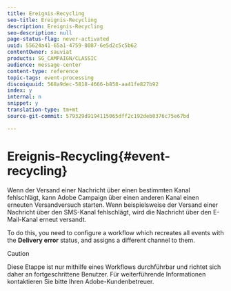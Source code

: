 ```yaml
---
title: Ereignis-Recycling
seo-title: Ereignis-Recycling
description: Ereignis-Recycling
seo-description: null
page-status-flag: never-activated
uuid: 55624a41-65a1-4759-8087-6e5d2c5c5b62
contentOwner: sauviat
products: SG_CAMPAIGN/CLASSIC
audience: message-center
content-type: reference
topic-tags: event-processing
discoiquuid: 568a9dec-5818-4666-b858-aa41fe827b92
index: y
internal: n
snippet: y
translation-type: tm+mt
source-git-commit: 579329d9194115065dff2c192deb0376c75e67bd

---
```



# Ereignis-Recycling{#event-recycling}

Wenn der Versand einer Nachricht über einen bestimmten Kanal fehlschlägt, kann Adobe Campaign über einen anderen Kanal einen erneuten Versandversuch starten. Wenn beispielsweise der Versand einer Nachricht über den SMS-Kanal fehlschlägt, wird die Nachricht über den E-Mail-Kanal erneut versandt.

To do this, you need to configure a workflow which recreates all events with the **Delivery error** status, and assigns a different channel to them.

>[!CAUTION]
>
>Diese Etappe ist nur mithilfe eines Workflows durchführbar und richtet sich daher an fortgeschrittene Benutzer. Für weiterführende Informationen kontaktieren Sie bitte Ihren Adobe-Kundenbetreuer.

